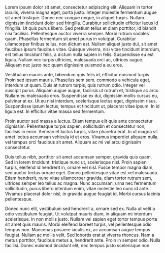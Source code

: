 

Lorem ipsum dolor sit amet, consectetur adipiscing elit. Aliquam in tortor iaculis, viverra magna eget, porta justo. Integer molestie fermentum augue sit amet tristique. Donec nec congue neque, in aliquet turpis. Nullam dignissim tincidunt dolor sed fringilla. Curabitur sollicitudin efficitur lacus id fringilla. Ut quis purus libero. Sed pretium tellus et diam porttitor, id blandit nisi facilisis. Pellentesque auctor viverra semper. Morbi rutrum sodales quam. Phasellus fermentum sit amet purus in volutpat. Curabitur ullamcorper finibus tellus, non dictum est. Nullam aliquet justo dui, sit amet faucibus ipsum faucibus vitae. Quisque viverra, nisi vitae tincidunt interdum, elit tellus tincidunt felis, a dictum nulla sapien in felis. Suspendisse eu est ligula. Nullam nec turpis ultricies, malesuada orci ac, ultrices augue. Aliquam nec justo nec quam dignissim euismod a eu eros.

Vestibulum mauris ante, bibendum quis felis id, efficitur euismod turpis. Proin sed ipsum mauris. Phasellus sem sem, commodo a vehicula eget, interdum ut quam. Duis at rutrum turpis, quis rutrum odio. Integer vel suscipit purus. Aliquam augue augue, facilisis ut rutrum et, tristique ac arcu. Nullam eu malesuada eros. Suspendisse ex dui, dignissim mollis cursus eu, pulvinar at ex. Ut eu nisi interdum, scelerisque lectus eget, dignissim risus. Suspendisse ipsum lectus, tempus et tincidunt ut, placerat vitae ipsum. In id ligula est. In efficitur vitae massa sed fermentum.

Proin auctor sed massa a luctus. Etiam tempus elit quis ante consectetur dignissim. Pellentesque turpis sapien, sollicitudin et consectetur non, facilisis in enim. Aenean et luctus turpis, vitae pharetra erat. In ut magna sit amet lectus accumsan vehicula id et eros. Vivamus imperdiet aliquam nulla, vel tempus orci faucibus sit amet. Aliquam ac mi vel arcu dignissim consectetur.

Duis tellus nibh, porttitor sit amet accumsan semper, gravida quis quam. Sed in lorem tincidunt, tristique nunc ut, scelerisque nisl. Proin sapien turpis, eleifend id hendrerit in, ornare vel nisl. Fusce tempor magna diam, sed auctor lectus ornare eget. Donec pellentesque vitae est vel malesuada. Etiam hendrerit, nunc vitae ullamcorper gravida, diam tortor rutrum sem, ultrices semper leo tellus ac magna. Nunc accumsan, urna nec fermentum sollicitudin, purus libero interdum enim, vitae molestie leo nunc id ante. Vivamus placerat dolor nisl, in gravida augue feugiat id. Morbi cursus lacinia pellentesque.

Donec nunc elit, vestibulum sed hendrerit a, ornare sed ex. Nulla ut velit a odio vestibulum feugiat. Ut volutpat mauris diam, in aliquam mi interdum scelerisque. In non mollis justo. Nullam vel sapien eget tortor tempus porta sit amet quis mauris. Morbi eleifend laoreet turpis, vel pellentesque odio tempus non. Maecenas posuere iaculis ex, ac accumsan augue tempus feugiat. Nullam ac mollis velit. Sed lobortis erat at viverra rhoncus. Nam a metus porttitor, faucibus metus a, hendrerit ante. Proin in semper odio. Nulla facilisi. Donec euismod tincidunt elit, nec tempus justo scelerisque non. 
